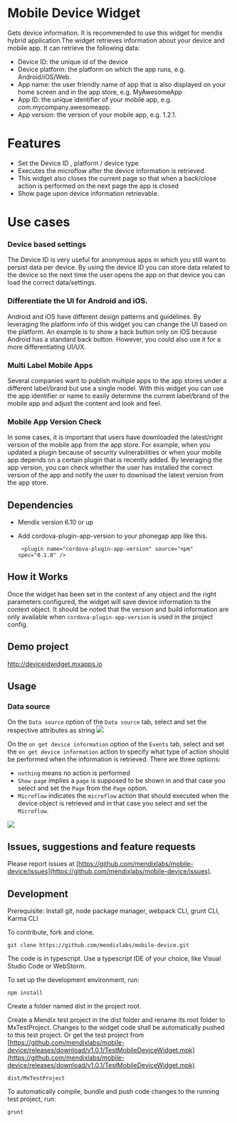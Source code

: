 # Mobile Device Widget
Gets device information. It is recommended to use this widget for mendix hybrid application.The widget retrieves information about your device and mobile app. It can retrieve the following data:
- Device ID: the unique id of the device
- Device platform: the platform on which the app runs, e.g. Android/iOS/Web.
- App name: the user friendly name of app that is also displayed on your home screen and in the app store, e.g. MyAwesomeApp
- App ID: the unique identifier of your mobile app, e.g. com.mycompany.awesomeapp.
- App version: the version of your mobile app, e.g. 1.2.1.

# Features
* Set the Device ID , platform / device type
* Executes the microflow after the device information is retrieved. 
* This widget also closes the current page so that when a back/close action is performed on the next page the app is closed
* Show page upon device information retrievable.

# Use cases

### Device based settings
The Device ID is very useful for anonymous apps in which you still want to persist data per device. By using the device ID you can store data related to the device so the next time the user opens the app on that device you can load the correct data/settings.

### Differentiate the UI for Android and iOS.
Android and iOS have different design patterns and guidelines. By leveraging the platform info of this widget you can change the UI based on the platform. An example is to show a back button only on iOS because Android has a standard back button. However, you could also use it for a more differentiating UI/UX.

### Multi Label Mobile Apps
Several companies want to publish multiple apps to the app stores under a different label/brand but use a single model. With this widget you can use the app identifier or name to easily determine the current label/brand of the mobile app and adjust the content and look and feel.

### Mobile App Version Check
In some cases, it is important that users have downloaded the latest/right version of the mobile app from the app store. For example, when you updated a plugin because of security vulnerabilities or when your mobile app depends on a certain plugin that is recently added. By leveraging the app version, you can check whether the user has installed the correct version of the app and notify the user to download the latest version from the app store.

## Dependencies
* Mendix version 6.10 or up
* Add cordova-plugin-app-version to your phonegap app like this.

    ` <plugin name="cordova-plugin-app-version" source="npm" spec="0.1.8" />`

## How it Works
Once the widget has been set in the context of any object and the right parameters configured, the widget will save device information to the context object. It should be noted that the version and build
information are only available when `cordova-plugin-app-version` is used in the project config.

## Demo project
http://deviceidwidget.mxapps.io

## Usage

### Data source
 On the `Data source` option of the `Data source` tab, select and set the respective attributes as string
<img src="https://raw.githubusercontent.com/mendixlabs/mobile-device/v1.0.1/assets/datasource.png" />

 On the `on get device information` option of the `Events` tab, select and set the `on get device information` action to specify what type of action should be performed when the information is retrieved. There are three options:
 - `nothing` means no action is performed
 - `Show page` implies a `page` is supposed to be shown in and that case you select and set the `Page` from the `Page` option.
 - `Microflow` indicates the `microflow` action that should executed when the device object is retrieved and in that case you select and set the `Microflow`.

<img src="https://raw.githubusercontent.com/mendixlabs/mobile-device/v1.0.1/assets/events.png" />

## Issues, suggestions and feature requests
Please report issues at [https://github.com/mendixlabs/mobile-device/issues](https://github.com/mendixlabs/mobile-device/issues).


## Development
Prerequisite: Install git, node package manager, webpack CLI, grunt CLI, Karma CLI

To contribute, fork and clone.

    git clone https://github.com/mendixlabs/mobile-device.git

The code is in typescript. Use a typescript IDE of your choice, like Visual Studio Code or WebStorm.

To set up the development environment, run:

    npm install

Create a folder named dist in the project root.

Create a Mendix test project in the dist folder and rename its root folder to MxTestProject. Changes to the widget code shall be automatically pushed to this test project. Or get the test project from [https://github.com/mendixlabs/mobile-device/releases/download/v1.0.1/TestMobileDeviceWidget.mpk](https://github.com/mendixlabs/mobile-device/releases/download/v1.0.1/TestMobileDeviceWidget.mpk)

    dist/MxTestProject

To automatically compile, bundle and push code changes to the running test project, run:

    grunt
